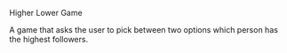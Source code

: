 Higher Lower Game


A game that asks the user to pick between two options which person has the highest followers.